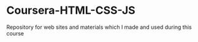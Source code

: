 # Coursera-HTML-CSS-JS
Repository for web sites and materials which I made and used during this course

